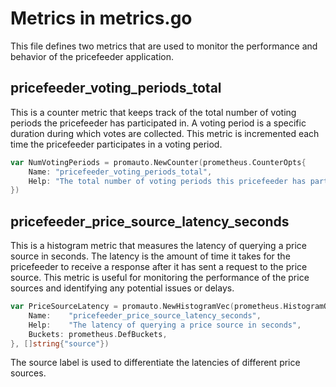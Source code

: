 # Metrics in metrics.go

This file defines two metrics that are used to monitor the performance and behavior of the pricefeeder application.

## pricefeeder_voting_periods_total

This is a counter metric that keeps track of the total number of voting periods the pricefeeder has participated in. A voting period is a specific duration during which votes are collected. This metric is incremented each time the pricefeeder participates in a voting period.

```go
var NumVotingPeriods = promauto.NewCounter(prometheus.CounterOpts{
    Name: "pricefeeder_voting_periods_total",
    Help: "The total number of voting periods this pricefeeder has participated in",
})
```

## pricefeeder_price_source_latency_seconds

This is a histogram metric that measures the latency of querying a price source in seconds. The latency is the amount of time it takes for the pricefeeder to receive a response after it has sent a request to the price source. This metric is useful for monitoring the performance of the price sources and identifying any potential issues or delays.

```go
var PriceSourceLatency = promauto.NewHistogramVec(prometheus.HistogramOpts{
    Name:    "pricefeeder_price_source_latency_seconds",
    Help:    "The latency of querying a price source in seconds",
    Buckets: prometheus.DefBuckets,
}, []string{"source"})
```

The source label is used to differentiate the latencies of different price sources.

